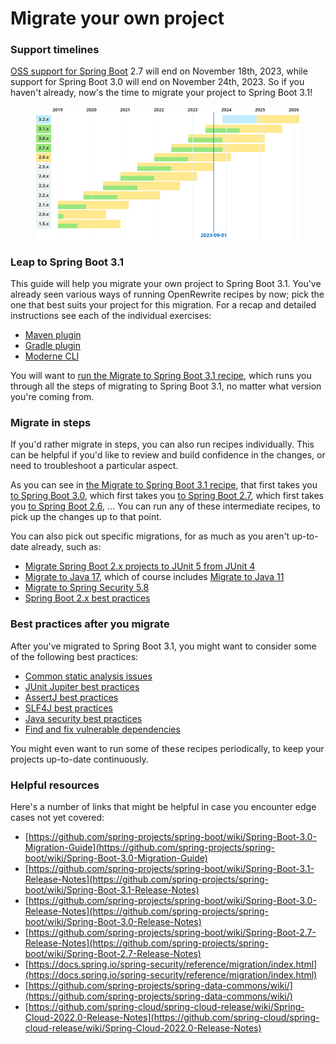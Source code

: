 # Migrate your own project

### Support timelines

[OSS support for Spring Boot](https://spring.io/projects/spring-boot#support) 2.7 will end on November 18th, 2023, while support for Spring Boot 3.0 will end on November 24th, 2023. So if you haven't already, now's the time to migrate your project to Spring Boot 3.1!

<figure><img src="../../.gitbook/assets/support-timelines.png" alt=""><figcaption></figcaption></figure>

### Leap to Spring Boot 3.1

This guide will help you migrate your own project to Spring Boot 3.1. You've already seen various ways of running OpenRewrite recipes by now; pick the one that best suits your project for this migration. For a recap and detailed instructions see each of the individual exercises:

* [Maven plugin](maven-plugin-exercise.md)
* [Gradle plugin](gradle-plugin-exercise.md)
* [Moderne CLI](moderne-cli-exercise.md)

You will want to [run the Migrate to Spring Boot 3.1 recipe](https://docs.openrewrite.org/recipes/java/spring/boot3/upgradespringboot\_3\_1), which runs you through all the steps of migrating to Spring Boot 3.1, no matter what version you're coming from.

### Migrate in steps

If you'd rather migrate in steps, you can also run recipes individually. This can be helpful if you'd like to review and build confidence in the changes, or need to troubleshoot a particular aspect.

As you can see in [the Migrate to Spring Boot 3.1 recipe](https://docs.openrewrite.org/recipes/java/spring/boot3/upgradespringboot\_3\_1), that first takes you [to Spring Boot 3.0](https://docs.openrewrite.org/recipes/java/spring/boot3/upgradespringboot\_3\_0), which first takes you [to Spring Boot 2.7](https://docs.openrewrite.org/recipes/java/spring/boot2/upgradespringboot\_2\_7), which first takes you [to Spring Boot 2.6](https://docs.openrewrite.org/recipes/java/spring/boot2/upgradespringboot\_2\_6), ... You can run any of these intermediate recipes, to pick up the changes up to that point.

You can also pick out specific migrations, for as much as you aren't up-to-date already, such as:

* [Migrate Spring Boot 2.x projects to JUnit 5 from JUnit 4](https://docs.openrewrite.org/recipes/java/spring/boot2/springboot2junit4to5migration)
* [Migrate to Java 17](https://docs.openrewrite.org/recipes/java/migrate/upgradetojava17), which of course includes [Migrate to Java 11](https://docs.openrewrite.org/recipes/java/migrate/java8tojava11)
* [Migrate to Spring Security 5.8](https://docs.openrewrite.org/recipes/java/spring/security5/upgradespringsecurity\_5\_8)
* [Spring Boot 2.x best practices](https://docs.openrewrite.org/recipes/java/spring/boot2/springboot2bestpractices)

### Best practices after you migrate

After you've migrated to Spring Boot 3.1, you might want to consider some of the following best practices:

* [Common static analysis issues](https://docs.openrewrite.org/recipes/staticanalysis/commonstaticanalysis)
* [JUnit Jupiter best practices](https://docs.openrewrite.org/recipes/java/testing/junit5/junit5bestpractices)
* [AssertJ best practices](https://docs.openrewrite.org/recipes/java/testing/assertj/assertj)
* [SLF4J best practices](https://docs.openrewrite.org/recipes/java/logging/slf4j/slf4jbestpractices)
* [Java security best practices](https://docs.openrewrite.org/recipes/java/security/javasecuritybestpractices)
* [Find and fix vulnerable dependencies](https://docs.openrewrite.org/recipes/java/dependencies/dependencyvulnerabilitycheck)

You might even want to run some of these recipes periodically, to keep your projects up-to-date continuously.

### Helpful resources

Here's a number of links that might be helpful in case you encounter edge cases not yet covered:

* [https://github.com/spring-projects/spring-boot/wiki/Spring-Boot-3.0-Migration-Guide](https://github.com/spring-projects/spring-boot/wiki/Spring-Boot-3.0-Migration-Guide)
* [https://github.com/spring-projects/spring-boot/wiki/Spring-Boot-3.1-Release-Notes](https://github.com/spring-projects/spring-boot/wiki/Spring-Boot-3.1-Release-Notes)
* [https://github.com/spring-projects/spring-boot/wiki/Spring-Boot-3.0-Release-Notes](https://github.com/spring-projects/spring-boot/wiki/Spring-Boot-3.0-Release-Notes)
* [https://github.com/spring-projects/spring-boot/wiki/Spring-Boot-2.7-Release-Notes](https://github.com/spring-projects/spring-boot/wiki/Spring-Boot-2.7-Release-Notes)
* [https://docs.spring.io/spring-security/reference/migration/index.html](https://docs.spring.io/spring-security/reference/migration/index.html)
* [https://github.com/spring-projects/spring-data-commons/wiki/](https://github.com/spring-projects/spring-data-commons/wiki/)
* [https://github.com/spring-cloud/spring-cloud-release/wiki/Spring-Cloud-2022.0-Release-Notes](https://github.com/spring-cloud/spring-cloud-release/wiki/Spring-Cloud-2022.0-Release-Notes)

